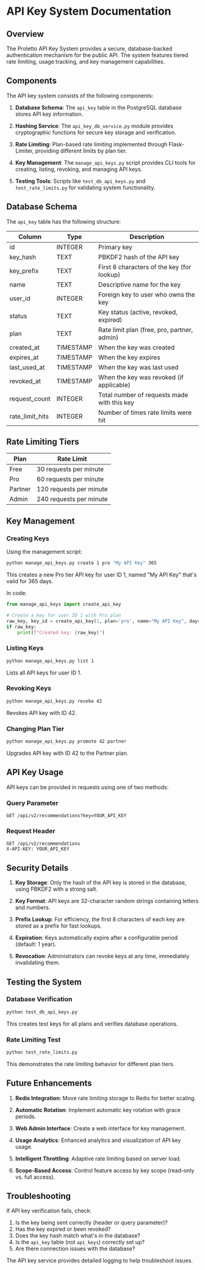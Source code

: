 # API Key System Documentation

## Overview

The Proletto API Key System provides a secure, database-backed authentication mechanism for the public API. The system features tiered rate limiting, usage tracking, and key management capabilities.

## Components

The API key system consists of the following components:

1. **Database Schema**: The `api_key` table in the PostgreSQL database stores API key information.

2. **Hashing Service**: The `api_key_db_service.py` module provides cryptographic functions for secure key storage and verification.

3. **Rate Limiting**: Plan-based rate limiting implemented through Flask-Limiter, providing different limits by plan tier.

4. **Key Management**: The `manage_api_keys.py` script provides CLI tools for creating, listing, revoking, and managing API keys.

5. **Testing Tools**: Scripts like `test_db_api_keys.py` and `test_rate_limits.py` for validating system functionality.

## Database Schema

The `api_key` table has the following structure:

| Column | Type | Description |
|--------|------|-------------|
| id | INTEGER | Primary key |
| key_hash | TEXT | PBKDF2 hash of the API key |
| key_prefix | TEXT | First 8 characters of the key (for lookup) |
| name | TEXT | Descriptive name for the key |
| user_id | INTEGER | Foreign key to user who owns the key |
| status | TEXT | Key status (active, revoked, expired) |
| plan | TEXT | Rate limit plan (free, pro, partner, admin) |
| created_at | TIMESTAMP | When the key was created |
| expires_at | TIMESTAMP | When the key expires |
| last_used_at | TIMESTAMP | When the key was last used |
| revoked_at | TIMESTAMP | When the key was revoked (if applicable) |
| request_count | INTEGER | Total number of requests made with this key |
| rate_limit_hits | INTEGER | Number of times rate limits were hit |

## Rate Limiting Tiers

| Plan | Rate Limit |
|------|------------|
| Free | 30 requests per minute |
| Pro | 60 requests per minute |
| Partner | 120 requests per minute |
| Admin | 240 requests per minute |

## Key Management

### Creating Keys

Using the management script:

```bash
python manage_api_keys.py create 1 pro "My API Key" 365
```

This creates a new Pro tier API key for user ID 1, named "My API Key" that's valid for 365 days.

In code:

```python
from manage_api_keys import create_api_key

# Create a key for user ID 1 with Pro plan
raw_key, key_id = create_api_key(1, plan='pro', name="My API Key", days_valid=365)
if raw_key:
    print(f"Created key: {raw_key}")
```

### Listing Keys

```bash
python manage_api_keys.py list 1
```

Lists all API keys for user ID 1.

### Revoking Keys

```bash
python manage_api_keys.py revoke 42
```

Revokes API key with ID 42.

### Changing Plan Tier

```bash
python manage_api_keys.py promote 42 partner
```

Upgrades API key with ID 42 to the Partner plan.

## API Key Usage

API keys can be provided in requests using one of two methods:

### Query Parameter

```
GET /api/v2/recommendations?key=YOUR_API_KEY
```

### Request Header

```
GET /api/v2/recommendations
X-API-KEY: YOUR_API_KEY
```

## Security Details

1. **Key Storage**: Only the hash of the API key is stored in the database, using PBKDF2 with a strong salt.

2. **Key Format**: API keys are 32-character random strings containing letters and numbers.

3. **Prefix Lookup**: For efficiency, the first 8 characters of each key are stored as a prefix for fast lookups.

4. **Expiration**: Keys automatically expire after a configurable period (default: 1 year).

5. **Revocation**: Administrators can revoke keys at any time, immediately invalidating them.

## Testing the System

### Database Verification

```bash
python test_db_api_keys.py
```

This creates test keys for all plans and verifies database operations.

### Rate Limiting Test

```bash
python test_rate_limits.py
```

This demonstrates the rate limiting behavior for different plan tiers.

## Future Enhancements

1. **Redis Integration**: Move rate limiting storage to Redis for better scaling.

2. **Automatic Rotation**: Implement automatic key rotation with grace periods.

3. **Web Admin Interface**: Create a web interface for key management.

4. **Usage Analytics**: Enhanced analytics and visualization of API key usage.

5. **Intelligent Throttling**: Adaptive rate limiting based on server load.

6. **Scope-Based Access**: Control feature access by key scope (read-only vs. full access).

## Troubleshooting

If API key verification fails, check:

1. Is the key being sent correctly (header or query parameter)?
2. Has the key expired or been revoked?
3. Does the key hash match what's in the database?
4. Is the `api_key` table (not `api_keys`) correctly set up?
5. Are there connection issues with the database?

The API key service provides detailed logging to help troubleshoot issues.